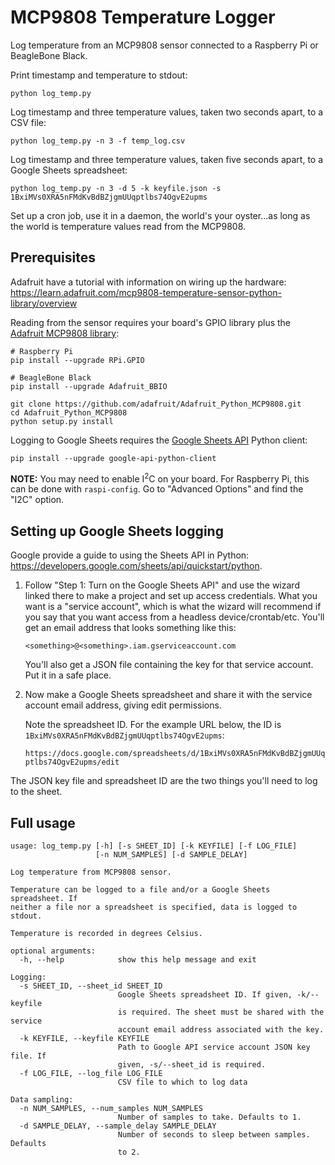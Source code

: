 # MCP9808 Temperature Logger

Log temperature from an MCP9808 sensor connected to a Raspberry Pi or BeagleBone Black.

Print timestamp and temperature to stdout:

    python log_temp.py

Log timestamp and three temperature values, taken two seconds apart, to a CSV file:

    python log_temp.py -n 3 -f temp_log.csv

Log timestamp and three temperature values, taken five seconds apart, to a Google Sheets spreadsheet:

    python log_temp.py -n 3 -d 5 -k keyfile.json -s 1BxiMVs0XRA5nFMdKvBdBZjgmUUqptlbs74OgvE2upms

Set up a cron job, use it in a daemon, the world's your oyster...as long as the world is temperature values read from the MCP9808.

## Prerequisites

Adafruit have a tutorial with information on wiring up the hardware: https://learn.adafruit.com/mcp9808-temperature-sensor-python-library/overview

Reading from the sensor requires your board's GPIO library plus the [Adafruit MCP9808 library](https://github.com/adafruit/Adafruit_MCP9808_Library):

    # Raspberry Pi
    pip install --upgrade RPi.GPIO

    # BeagleBone Black
    pip install --upgrade Adafruit_BBIO

    git clone https://github.com/adafruit/Adafruit_Python_MCP9808.git
    cd Adafruit_Python_MCP9808
    python setup.py install

Logging to Google Sheets requires the [Google Sheets API](https://developers.google.com/sheets/api/) Python client:

    pip install --upgrade google-api-python-client

__NOTE:__ You may need to enable I<sup>2</sup>C on your board. For Raspberry Pi, this can be done with ``raspi-config``. Go to "Advanced Options" and find the "I2C" option.

## Setting up Google Sheets logging

Google provide a guide to using the Sheets API in Python: https://developers.google.com/sheets/api/quickstart/python.

1. Follow "Step 1: Turn on the Google Sheets API" and use the wizard linked there to make a project and set up access credentials. What you want is a "service account", which is what the wizard will recommend if you say that you want access from a headless device/crontab/etc. You'll get an email address that looks something like this:

   ``<something>@<something>.iam.gserviceaccount.com``

   You'll also get a JSON file containing the key for that service account. Put it in a safe place.

2. Now make a Google Sheets spreadsheet and share it with the service account email address, giving edit permissions.

   Note the spreadsheet ID. For the example URL below, the ID is ``1BxiMVs0XRA5nFMdKvBdBZjgmUUqptlbs74OgvE2upms``:

   ``https://docs.google.com/spreadsheets/d/1BxiMVs0XRA5nFMdKvBdBZjgmUUqptlbs74OgvE2upms/edit``

The JSON key file and spreadsheet ID are the two things you'll need to log to the sheet.

## Full usage

    usage: log_temp.py [-h] [-s SHEET_ID] [-k KEYFILE] [-f LOG_FILE]
                       [-n NUM_SAMPLES] [-d SAMPLE_DELAY]

    Log temperature from MCP9808 sensor.

    Temperature can be logged to a file and/or a Google Sheets spreadsheet. If
    neither a file nor a spreadsheet is specified, data is logged to stdout.

    Temperature is recorded in degrees Celsius.

    optional arguments:
      -h, --help            show this help message and exit

    Logging:
      -s SHEET_ID, --sheet_id SHEET_ID
                            Google Sheets spreadsheet ID. If given, -k/--keyfile
                            is required. The sheet must be shared with the service
                            account email address associated with the key.
      -k KEYFILE, --keyfile KEYFILE
                            Path to Google API service account JSON key file. If
                            given, -s/--sheet_id is required.
      -f LOG_FILE, --log_file LOG_FILE
                            CSV file to which to log data

    Data sampling:
      -n NUM_SAMPLES, --num_samples NUM_SAMPLES
                            Number of samples to take. Defaults to 1.
      -d SAMPLE_DELAY, --sample_delay SAMPLE_DELAY
                            Number of seconds to sleep between samples. Defaults
                            to 2.
